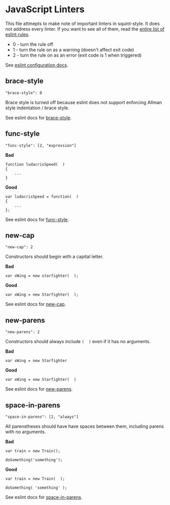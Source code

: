 # JavaScript Linters

This file attmepts to make note of important linters in squint-style. It does not address every linter. If you want to see all of them, read the [entire list of eslint rules](http://eslint.org/docs/rules/).

- 0 - turn the rule off
- 1 - turn the rule on as a warning (doesn't affect exit code)
- 2 - turn the rule on as an error (exit code is 1 when triggered)

See [eslint configuration docs](http://eslint.org/docs/configuring/).

## brace-style

`"brace-style": 0`

Brace style is turned off because eslint does not support enforcing Allman style indentation / brace style.

See eslint docs for [brace-style](http://eslint.org/docs/rules/brace-style.html).

## func-style

`"func-style": [2, "expression"]`

**Bad**
```
function ludacrisSpeed(  )
{
	...
}
```

**Good**
```
var ludacrisSpeed = function(  )
{
	...
};
```

See eslint docs for [func-style](http://eslint.org/docs/rules/func-style.html).

## new-cap

`"new-cap": 2`

Constructors should begin with a capital letter.

**Bad**

`var xWing = new starfighter(  );`

**Good**

`var xWing = new Starfighter(  );`

See eslint docs for [new-cap](http://eslint.org/docs/rules/new-cap.html).

## new-parens

`"new-parens": 2`

Constructors should always include `(  )` even if it has no arguments.

**Bad**

`var xWing = new Starfighter`

**Good**

`var xWing = new Starfighter(  )`

See eslint docs for [new-parens](http://eslint.org/docs/rules/new-parens.html).

## space-in-parens

`"space-in-parens": [2, "always"]`

All parenstheses should have have spaces between them, including parens with no arguments.

**Bad**

```
var train = new Train();

doSomething('something');
```

**Good**

```
var train = new Train(  );

doSomething( 'something' );
```

See eslint docs for [space-in-parens](http://eslint.org/docs/rules/space-in-parens.html).